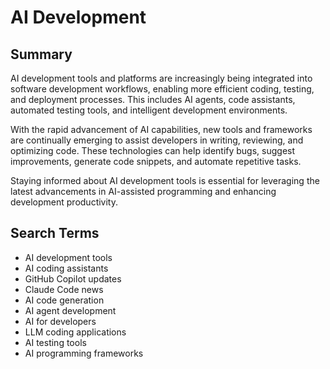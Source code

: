 # AI Development

## Summary

AI development tools and platforms are increasingly being integrated into software development workflows, enabling more efficient coding, testing, and deployment processes. This includes AI agents, code assistants, automated testing tools, and intelligent development environments.

With the rapid advancement of AI capabilities, new tools and frameworks are continually emerging to assist developers in writing, reviewing, and optimizing code. These technologies can help identify bugs, suggest improvements, generate code snippets, and automate repetitive tasks.

Staying informed about AI development tools is essential for leveraging the latest advancements in AI-assisted programming and enhancing development productivity.

## Search Terms

- AI development tools
- AI coding assistants
- GitHub Copilot updates
- Claude Code news
- AI code generation
- AI agent development
- AI for developers
- LLM coding applications
- AI testing tools
- AI programming frameworks